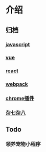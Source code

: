 # 介绍

## 归档
  ### [javascript](/javascript/)
  ### [vue](/vue/)
  ### [react](/react/)
  ### [webpack](/webpack/)
  ### [chrome插件](/chrome-extension/)
  ### [杂七杂八](/other/)

## Todo
  ### 领养宠物小程序
  